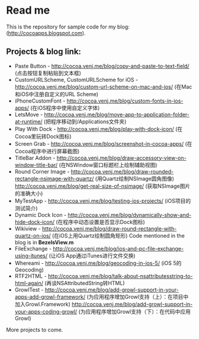 Read me
=======

This is the repository for sample code for my blog: (http://cocoapps.blogspot.com).


Projects & blog link:
---------------------

* Paste Button - http://cocoa.venj.me/blog/copy-and-paste-to-text-field/ (点击按钮复制粘贴到文本框)
* CustomURLScheme, CustomURLScheme for iOS - http://cocoa.venj.me/blog/custom-url-scheme-on-mac-and-ios/ (在Mac和iOS中注册自定义的URL Scheme)
* iPhoneCustomFont - http://cocoa.venj.me/blog/custom-fonts-in-ios-apps/ (在iOS程序中使用自定义字体)
* LetsMove - http://cocoa.venj.me/blog/move-app-to-application-folder-at-runtime/ (把程序移动到/Applications文件夹)
* Play With Dock - http://cocoa.venj.me/blog/play-with-dock-icon/ (在Cocoa里玩转Dock图标)
* Screen Grab - http://cocoa.venj.me/blog/screenshot-in-cocoa-apps/ (在Cocoa程序中进行屏幕截图)
* TitleBar Addon - http://cocoa.venj.me/blog/draw-accessory-view-on-window-title-bar/ (在NSWindow窗口标题栏上绘制辅助视图)
* Round Corner Image - http://cocoa.venj.me/blog/draw-rounded-rectangle-nsimage-with-quartz/ (用Quartz绘制NSImage圆角图像) http://cocoa.venj.me/blog/get-real-size-of-nsimage/ (获取NSImage图片的准确大小)
* MyTestApp - http://cocoa.venj.me/blog/testing-ios-projects/ (iOS项目的测试简介)
* Dynamic Dock Icon - http://cocoa.venj.me/blog/dynamically-show-and-hide-dock-icon/ (在程序中动态设置是否显示Dock图标)
* Wikiview - http://cocoa.venj.me/blog/draw-round-rectangle-with-quartz-on-ios/ (在iOS上用Quartz绘制圆角矩形)
  Code mentioned in the blog is in **BezelsView.m**
* FileExchange - http://cocoa.venj.me/blog/ios-and-pc-file-exchange-using-itunes/ (让iOS App通过iTunes进行文件交换)
* Whereami - http://cocoa.venj.me/blog/geocoding-in-ios-5/ (iOS 5的Geocoding)
* RTF2HTML - http://cocoa.venj.me/blog/talk-about-nsattributesstring-to-html-again/ (再谈NSAttributedString转HTML)
* GrowlTest - http://cocoa.venj.me/blog/add-growl-support-in-your-apps-add-growl-framework/ (为应用程序增加Growl支持（上）：在项目中加入Growl.Framework)
  http://cocoa.venj.me/blog/add-growl-support-in-your-apps-coding-growl/ (为应用程序增加Growl支持（下）：在代码中应用Growl)


More projects to come.
